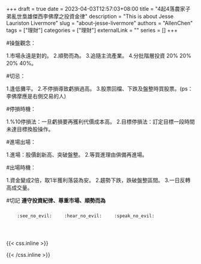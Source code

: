 +++ 
draft = true
date = 2023-04-03T12:57:03+08:00
title = "4起4落農家子弟亂世梟雄傑西李佛摩之投資金律"
description = "This is about Jesse Lauriston Livermore"
slug = "about-jesse-livermore"
authors = "AllenChen"
tags = ["理財"]
categories = ["理財"]
externalLink = ""
series = []
+++

#操盤觀念：

1.市場永遠是對的。
2.順勢而為。
3.追隨主流產業。
4.分批階層投資 20% 20% 20% 40%。

#切忌：

1.逢低攤平。
2.不停損導致虧損過高。
3.股票回檔、下跌及盤整時買股票。(ps：李佛摩應是右側交易的人)

#停損時機：

1.%10停損法：一旦虧損要再獲利代價成本高。
2.目標停損法：訂定目標一段時間未達目標換股操作。

#進場出場：

1.進場：股價創新高、突破盤整。
2.等買進理由俱備再進場。

#出場時機：

1.資金變成2倍，取1半獲利落袋為安。
2.趨勢下跌，跌破盤整區間。
3.一日反轉高成交量。

#切記
**遵守投資紀律、尊重市場、順勢而為** 

<p><span class="nowrap"><span class="emojify">🙈</span> <code>:see_no_evil:</code></span>  <span class="nowrap"><span class="emojify">🙉</span> <code>:hear_no_evil:</code></span>  <span class="nowrap"><span class="emojify">🙊</span> <code>:speak_no_evil:</code></span></p>
<br>
    

{{< css.inline >}}
<style>
.emojify {
	font-family: Apple Color Emoji, Segoe UI Emoji, NotoColorEmoji, Segoe UI Symbol, Android Emoji, EmojiSymbols;
	font-size: 2rem;
	vertical-align: middle;
}
@media screen and (max-width:650px) {
  .nowrap {
    display: block;
    margin: 25px 0;
  }
}
</style>
{{< /css.inline >}}
